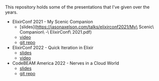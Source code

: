 This repository holds some of the presentations that I've given over the years.

- ElixirConf 2021 - My Scenic Companion
  - [slides](https://jasonaxelson.com/talks/elixirconf2021/My\ Scenic\ Companion\ -\ ElixirConf\ 2021.pdf)
  - [video](https://www.youtube.com/watch?v=wCxMSo3TZjw)
  - [git repo](https://github.com/axelson/scenic-side-screen)
- ElixirConf 2022 - Quick Iteration in Elixir
  - [slides](https://jasonaxelson.com/talks/elixirconf2022)
  - [video](https://www.youtube.com/watch?v=BotVs6TXR-c)
- CodeBEAM America 2022 - Nerves in a Cloud World
  - [slides](https://jasonaxelson.com/talks/elixirconf2022)
  - [git repo](https://github.com/axelson/vps)

